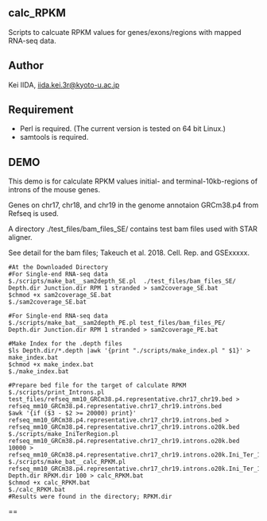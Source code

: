 calc_RPKM
---------

Scripts to calcuate RPKM values for genes/exons/regions with mapped RNA-seq data.

Author
---------
Kei IIDA, iida.kei.3r@kyoto-u.ac.jp

Requirement
---------
 * Perl is required.
  (The current version is tested on 64 bit Linux.)
 * samtools is required.
 
DEMO
---------
This demo is for calculate RPKM values initial- and terminal-10kb-regions of introns of the mouse genes.

Genes on chr17, chr18, and chr19 in the genome annotaion GRCm38.p4 from Refseq is used.

A directory ./test_files/bam_files_SE/ contains test bam files used with STAR aligner.

See detail for the bam files; Takeuch et al. 2018. Cell. Rep. and GSExxxxx.
```
#At the Downloaded Directory
#For Single-end RNA-seq data
$./scripts/make_bat__sam2depth_SE.pl  ./test_files/bam_files_SE/ Depth.dir Junction.dir RPM 1 stranded > sam2coverage_SE.bat
$chmod +x sam2coverage_SE.bat
$./sam2coverage_SE.bat

#For Single-end RNA-seq data 
$./scripts/make_bat__sam2depth_PE.pl test_files/bam_files_PE/ Depth.dir Junction.dir RPM 1 stranded > sam2coverage_PE.bat

#Make Index for the .depth files
$ls Depth.dir/*.depth |awk '{print "./scripts/make_index.pl " $1}' > make_index.bat
$chmod +x make_index.bat
$./make_index.bat

#Prepare bed file for the target of calculate RPKM
$./scripts/print_Introns.pl test_files/refseq_mm10_GRCm38.p4.representative.chr17_chr19.bed > refseq_mm10_GRCm38.p4.representative.chr17_chr19.introns.bed
$awk '{if ($3 - $2 >= 20000) print}' refseq_mm10_GRCm38.p4.representative.chr17_chr19.introns.bed > refseq_mm10_GRCm38.p4.representative.chr17_chr19.introns.o20k.bed
$./scripts/make_IniTerRegion.pl refseq_mm10_GRCm38.p4.representative.chr17_chr19.introns.o20k.bed 10000 > refseq_mm10_GRCm38.p4.representative.chr17_chr19.introns.o20k.Ini_Ter_10k.bed
$./scripts/make_bat__calc_RPKM.pl refseq_mm10_GRCm38.p4.representative.chr17_chr19.introns.o20k.Ini_Ter_10k.bed Depth.dir RPKM.dir 100 > calc_RPKM.bat
$chmod +x calc_RPKM.bat
$./calc_RPKM.bat
#Results were found in the directory; RPKM.dir
```


 ==
